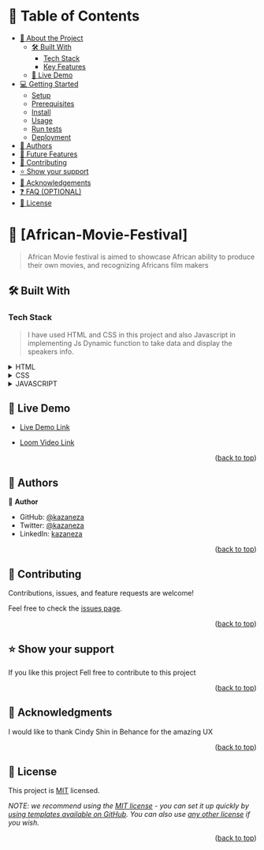 <a name="readme-top"></a>

<!--
HOW TO USE:
This is an example of how you may give instructions on setting up your project locally.

Modify this file to match your project and remove sections that don't apply.

REQUIRED SECTIONS:
- Table of Contents
- About the Project
  - Built With
  - Live Demo
- Getting Started
- Authors
- Future Features
- Contributing
- Show your support
- Acknowledgements
- License

OPTIONAL SECTIONS:
- FAQ

After you're finished please remove all the comments and instructions!
-->



<!-- TABLE OF CONTENTS -->

# 📗 Table of Contents

- [📖 About the Project](#about-project)
  - [🛠 Built With](#built-with)
    - [Tech Stack](#tech-stack)
    - [Key Features](#key-features)
  - [🚀 Live Demo](#live-demo)
- [💻 Getting Started](#getting-started)
  - [Setup](#setup)
  - [Prerequisites](#prerequisites)
  - [Install](#install)
  - [Usage](#usage)
  - [Run tests](#run-tests)
  - [Deployment](#triangular_flag_on_post-deployment)
- [👥 Authors](#authors)
- [🔭 Future Features](#future-features)
- [🤝 Contributing](#contributing)
- [⭐️ Show your support](#support)
- [🙏 Acknowledgements](#acknowledgements)
- [❓ FAQ (OPTIONAL)](#faq)
- [📝 License](#license)

<!-- PROJECT DESCRIPTION -->

# 📖 [African-Movie-Festival] <a name="about-project"></a>

> African Movie festival is aimed to showcase African ability to produce their own movies, and recognizing Africans film makers


## 🛠 Built With <a name="built-with"></a>

### Tech Stack <a name="tech-stack"></a>

> I have used HTML and CSS in this project and also Javascript in implementing Js Dynamic function to take data and display the speakers info.

<details>
  <summary>HTML</summary>
  
</details>
<details>
  <summary>CSS</summary>
  
</details>
<details>
  <summary>JAVASCRIPT</summary>
  
</details>

<!-- LIVE DEMO -->

## 🚀 Live Demo <a name="live-demo"></a>



- [Live Demo Link](https://kazaneza.github.io/African-Movies-Festival-Continental-Festival/)

- [Loom Video Link](https://www.loom.com/share/6520d4922380490c81b4b85ab2fec03f)

<p align="right">(<a href="#readme-top">back to top</a>)</p>

<!-- GETTING STARTED -->



<!-- AUTHORS -->

## 👥 Authors <a name="authors"></a>



👤 **Author**

- GitHub: [@kazaneza](https://github.com/kazaneza)
- Twitter: [@kazaneza](https://twitter.com/kazaneza)
- LinkedIn: [kazaneza](https://linkedin.com/in/kazaneza)



<p align="right">(<a href="#readme-top">back to top</a>)</p>



<!-- CONTRIBUTING -->

## 🤝 Contributing <a name="contributing"></a>

Contributions, issues, and feature requests are welcome!

Feel free to check the [issues page](../../issues/).

<p align="right">(<a href="#readme-top">back to top</a>)</p>

<!-- SUPPORT -->

## ⭐️ Show your support <a name="support"></a>



If you like this project Fell free to contribute to this project

<p align="right">(<a href="#readme-top">back to top</a>)</p>

<!-- ACKNOWLEDGEMENTS -->

## 🙏 Acknowledgments <a name="Cindy Shin in Behance"></a>



I would like to thank Cindy Shin in Behance for the amazing UX

<p align="right">(<a href="#readme-top">back to top</a>)</p>



<!-- LICENSE -->

## 📝 License <a name="license"></a>

This project is [MIT](./LICENSE) licensed.

_NOTE: we recommend using the [MIT license](https://choosealicense.com/licenses/mit/) - you can set it up quickly by [using templates available on GitHub](https://docs.github.com/en/communities/setting-up-your-project-for-healthy-contributions/adding-a-license-to-a-repository). You can also use [any other license](https://choosealicense.com/licenses/) if you wish._

<p align="right">(<a href="#readme-top">back to top</a>)</p>